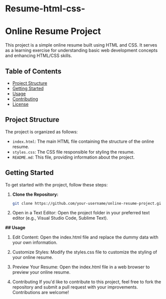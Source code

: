 # Resume-html-css-
# Online Resume Project

This project is a simple online resume built using HTML and CSS. It serves as a learning exercise for understanding basic web development concepts and enhancing HTML/CSS skills.

## Table of Contents

- [Project Structure](#project-structure)
- [Getting Started](#getting-started)
- [Usage](#usage)
- [Contributing](#contributing)
- [License](#license)

## Project Structure

The project is organized as follows:

- `index.html`: The main HTML file containing the structure of the online resume.
- `styles.css`: The CSS file responsible for styling the resume.
- `README.md`: This file, providing information about the project.

## Getting Started

To get started with the project, follow these steps:

1. **Clone the Repository:**
   ```bash
   git clone https://github.com/your-username/online-resume-project.git
2. Open in a Text Editor:
Open the project folder in your preferred text editor (e.g., Visual Studio Code, Sublime Text).


**## Usage**
1. Edit Content:
Open the index.html file and replace the dummy data with your own information.

2. Customize Styles:
Modify the styles.css file to customize the styling of your online resume.

3. Preview Your Resume:
Open the index.html file in a web browser to preview your online resume.

4. Contributing
If you'd like to contribute to this project, feel free to fork the repository and submit a pull request with your improvements. Contributions are welcome!


